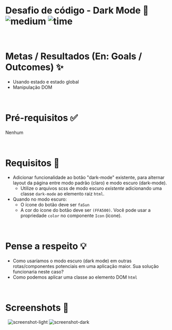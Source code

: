 # Desafio de código - Dark Mode 🌙 &nbsp; ![medium](https://img.shields.io/badge/-Medium-yellow) ![time](https://img.shields.io/badge/%E2%8F%B0-30m-blue) 

&nbsp;
# Metas / Resultados (En: Goals / Outcomes) ✨
- Usando estado e estado global
- Manipulação DOM

&nbsp;
# Pré-requisitos ✅
Nenhum

&nbsp;
# Requisitos 📖
- Adicionar funcionalidade ao botão "dark-mode" existente, para alternar layout da página entre modo padrão (claro) e modo escuro (dark-mode).
  - Utilize o arquivos scss de modo escuro *existente* adicionando uma classe `dark-mode` ao elemento raiz `html`.
- Quando no modo escuro:
  - O ícone do botão deve ser `faSun`
  - A cor do ícone do botão deve ser `(FFA500)`. Você pode usar a propriedade `color` no componente `Icon` (ícone).


&nbsp;
# Pense a respeito 💡
- Como usaríamos o modo escuro (dark mode) em outras rotas/componentes potenciais em uma aplicação maior. Sua solução funcionaria neste caso?
- Como podemos aplicar uma classe ao elemento DOM `html`

&nbsp;
# Screenshots 🌄
&nbsp;
![screenshot-light](https://puu.sh/Fq13d/04a9e5ad48.png)
![screenshot-dark](https://puu.sh/Fq132/caa2fa0c6d.png)
